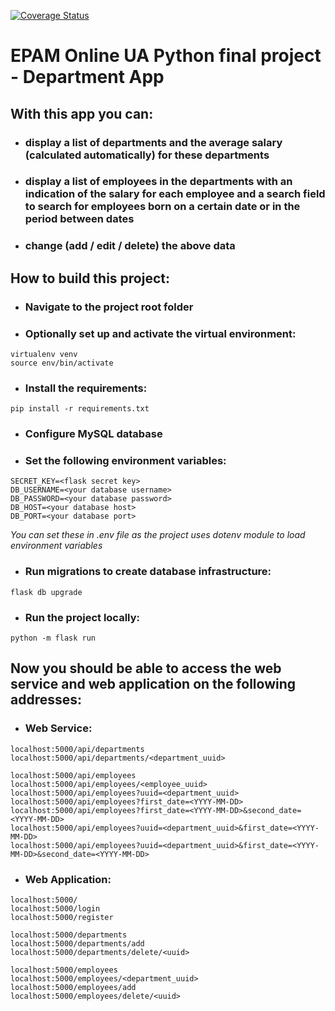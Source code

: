[![Coverage Status](https://coveralls.io/repos/github/R0ixy/epam_project/badge.svg?branch=main)](https://coveralls.io/github/R0ixy/epam_project?branch=main)

# EPAM Online UA Python final project - Department App
## With this app you can:
- ### display a list of departments and the average salary (calculated automatically) for these departments
- ### display a list of employees in the departments with an indication of the salary for each employee and a search field to search for employees born on a certain date or in the period between dates
- ### change (add / edit / delete) the above data

## How to build this project:
- ### Navigate to the project root folder
- ### Optionally set up and activate the virtual environment:
```
virtualenv venv
source env/bin/activate
```

- ### Install the requirements:
```
pip install -r requirements.txt
```
- ### Configure MySQL database
- ### Set the following environment variables:
```
SECRET_KEY=<flask secret key>
DB_USERNAME=<your database username>
DB_PASSWORD=<your database password>
DB_HOST=<your database host>
DB_PORT=<your database port>
```
*You can set these in .env file as the project uses dotenv module to load 
environment variables*
- ### Run migrations to create database infrastructure:
```
flask db upgrade
```
- ### Run the project locally:
```
python -m flask run
```
## Now you should be able to access the web service and web application on the following addresses:

- ### Web Service:
```
localhost:5000/api/departments
localhost:5000/api/departments/<department_uuid>

localhost:5000/api/employees
localhost:5000/api/employees/<employee_uuid>
localhost:5000/api/employees?uuid=<department_uuid>
localhost:5000/api/employees?first_date=<YYYY-MM-DD>
localhost:5000/api/employees?first_date=<YYYY-MM-DD>&second_date=<YYYY-MM-DD>
localhost:5000/api/employees?uuid=<department_uuid>&first_date=<YYYY-MM-DD>
localhost:5000/api/employees?uuid=<department_uuid>&first_date=<YYYY-MM-DD>&second_date=<YYYY-MM-DD>
```
- ### Web Application:
```
localhost:5000/
localhost:5000/login
localhost:5000/register

localhost:5000/departments
localhost:5000/departments/add
localhost:5000/departments/delete/<uuid>

localhost:5000/employees
localhost:5000/employees/<department_uuid>
localhost:5000/employees/add
localhost:5000/employees/delete/<uuid>